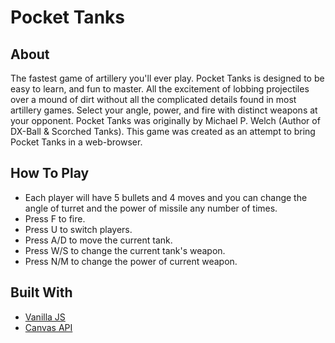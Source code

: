 # Pocket Tanks

## About
The fastest game of artillery you'll ever play. Pocket Tanks is designed to be easy to learn, and fun to master. All the excitement of lobbing projectiles over a mound of dirt without all the complicated details found in most artillery games. Select your angle, power, and fire with distinct weapons at your opponent.
Pocket Tanks was originally by Michael P. Welch (Author of DX-Ball & Scorched Tanks).
This game was created as an attempt to bring Pocket Tanks in a web-browser.

## How To Play
* Each player will have 5 bullets and 4 moves and you can change the angle of turret and the power of missile any number of times.
* Press F to fire.
* Press U to switch players.
* Press A/D to move the current tank.
* Press W/S to change the current tank's weapon.
* Press N/M to change the power of current weapon.

## Built With
* [Vanilla JS](http://vanilla-js.com/)
* [Canvas API](https://developer.mozilla.org/kab/docs/Web/API/Canvas_API)

